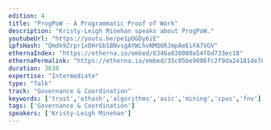 ```yaml
---
edition: 4
title: "ProgPoW - A Programmatic Proof of Work"
description: "Kristy-Leigh Minehan speaks about ProgPoW."
youtubeUrl: "https://youtu.be/pe1pDGDy6iE"
ipfsHash: "Qmdk9Zrpr1xDHrGb1BNvsgAYWLhvNMQ6RJmpAeEiFA7VGV"
ethernaIndex: "https://etherna.io/embed/6346a838080a54f6d733ec18"
ethernaPermalink: "https://etherna.io/embed/35c05be9086fc2f9da24181de78f649f8f25fb79e02ecd17f816471892ad21b4"
duration: 3638
expertise: "Intermediate"
type: "Talk"
track: "Governance & Coordination"
keywords: ['trust','ethash','algorithms','asic','mining','cpus','fnv']
tags: ['Governance & Coordination']
speakers: ['Kristy-Leigh Minehan']
---
```

